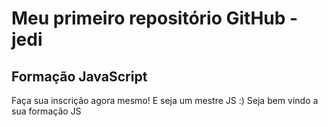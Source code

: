 # Meu primeiro repositório GitHub - jedi
## Formação JavaScript
Faça sua inscrição agora mesmo! E seja um mestre JS :)
Seja bem vindo a sua formação JS
